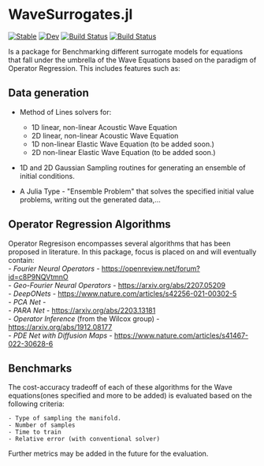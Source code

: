 # WaveSurrogates.jl

[![Stable](https://img.shields.io/badge/docs-stable-blue.svg)](https://dynamic-queries.github.io/WaveSurrogates.jl.jl/stable/)
[![Dev](https://img.shields.io/badge/docs-dev-blue.svg)](https://dynamic-queries.github.io/WaveSurrogates.jl.jl/dev/)
[![Build Status](https://github.com/dynamic-queries/WaveSurrogates.jl.jl/actions/workflows/CI.yml/badge.svg?branch=main)](https://github.com/dynamic-queries/WaveSurrogates.jl.jl/actions/workflows/CI.yml?query=branch%3Amain)
[![Build Status](https://travis-ci.com/dynamic-queries/WaveSurrogates.jl.jl.svg?branch=main)](https://travis-ci.com/dynamic-queries/WaveSurrogates.jl.jl)



Is a package for Benchmarking different surrogate models for equations that fall under the umbrella of the Wave Equations based on the paradigm of Operator Regression. This includes features such as: 

## Data generation
- Method of Lines solvers for: 
    - 1D linear, non-linear Acoustic Wave Equation
    - 2D linear, non-linear Acoustic Wave Equation
    - 1D non-linear Elastic Wave Equation (to be added soon.)
    - 2D non-linear Elastic Wave Equation (to be added soon.)

- 1D and 2D Gaussian Sampling routines for generating an ensemble of initial conditions.

- A Julia Type - "Ensemble Problem" that solves the specified initial value problems, writing out the generated data,... 

## Operator Regression Algorithms

Operator Regresison encompasses several algorithms that has been proposed in literature. In this package, focus is placed on and will eventually contain: \
    - *Fourier Neural Operators* - https://openreview.net/forum?id=c8P9NQVtmnO \
    - *Geo-Fourier Neural Operators* - https://arxiv.org/abs/2207.05209 \
    - *DeepONets* - https://www.nature.com/articles/s42256-021-00302-5 \
    - *PCA Net* - \
    - *PARA Net* - https://arxiv.org/abs/2203.13181 \
    - *Operator Inference* (from the Wilcox group) - https://arxiv.org/abs/1912.08177 \
    - *PDE Net with Diffusion Maps* - https://www.nature.com/articles/s41467-022-30628-6 

## Benchmarks

The cost-accuracy tradeoff of each of these algorithms for the Wave equations(ones specified and more to be added) is evaluated based on the following criteria: 

    - Type of sampling the manifold. 
    - Number of samples  
    - Time to train  
    - Relative error (with conventional solver)

Further metrics may be added in the future for the evaluation.

